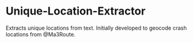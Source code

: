 # Unique-Location-Extractor
Extracts unique locations from text. Initially developed to geocode crash locations from @Ma3Route.
